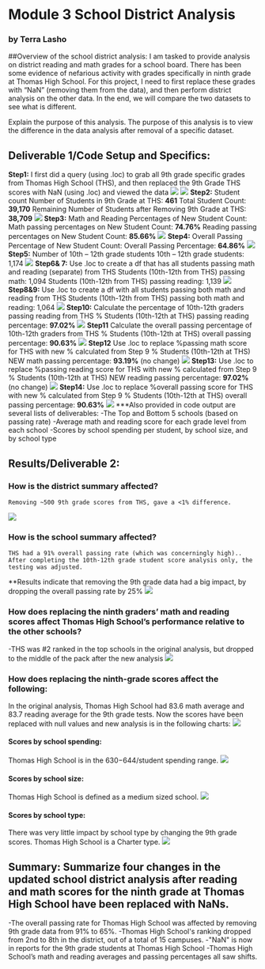# Module 3  School District Analysis
### by Terra Lasho 
##Overview of the school district analysis: 
I am tasked to provide analysis on district reading and math grades for a school board.  There has been some evidence of nefarious activity with grades specifically in ninth grade at Thomas High School.  For this project, I need to first replace these grades with “NaN” (removing them from the data), and then perform district analysis on the other data.  In the end, we will compare the two datasets to see what is different. 

Explain the purpose of this analysis.
The purpose of this analysis is to view the difference in the data analysis after removal of a specific dataset.
## Deliverable 1/Code Setup and Specifics:
**Step1:** I first did a query (using .loc) to grab all 9th grade specific grades from Thomas High School (THS), and then replaced the 9th Grade THS scores with NaN (using .loc) and viewed the data
![](https://github.com/Beetleee/School_District_Analysis/blob/main/resources/D1Step1.png)
![](https://github.com/Beetleee/School_District_Analysis/blob/main/resources/D1Step2_3.png)
	**Step2:** Student count
	Number of Students in 9th Grade at THS:  **461**
	Total Student Count: **39,170**
	Remaining Number of Students after Removing 9th Grade at THS: **38,709**
![](https://github.com/Beetleee/School_District_Analysis/blob/main/resources/specifics_on_9thTHS.png)
	**Step3:** Math and Reading Percentages of New Student Count:
	Math passing percentages on New Student Count: **74.76%**
	Reading passing percentages on New Student Count: **85.66%**
![](https://github.com/Beetleee/School_District_Analysis/blob/main/resources/percentages_on_new.png)
	**Step4:** Overall Passing Percentage of New Student Count:
	Overall Passing Percentage: **64.86%**
![](https://github.com/Beetleee/School_District_Analysis/blob/main/resources/overall.png)
	**Step5:** Number of 10th – 12th grade students
	10th – 12th grade students: 1,174 
![](https://github.com/Beetleee/School_District_Analysis/blob/main/resources/total10_12atTHS.png)
	**Step6& 7:** Use .loc to create a df that has all students passing math and reading (separate) from THS
	Students (10th-12th from THS) passing math: 1,094
	Students (10th-12th from THS) passing reading: 1,139
![](https://github.com/Beetleee/School_District_Analysis/blob/main/resources/10_12atTHS_passing.png)	
	**Step8&9:** Use .loc to create a df with all students passing both math and reading from THS
	Students (10th-12th from THS) passing both math and reading: 1,064
![](https://github.com/Beetleee/School_District_Analysis/blob/main/resources/10_12atTHS_passingloc.png)
	**Step10:** Calculate the percentage of 10th-12th graders passing reading from THS
	% Students (10th-12th at THS) passing reading percentage: **97.02%**
![](https://github.com/Beetleee/School_District_Analysis/blob/main/resources/step10.png)
	**Step11** Calculate the overall passing percentage of 10th-12th graders from THS
	% Students (10th-12th at THS) overall passing percentage: **90.63%**
![](https://github.com/Beetleee/School_District_Analysis/blob/main/resources/step11.png)
	**Step12** Use .loc to replace %passing math score for THS with new % calculated from Step 9
% Students (10th-12th at THS) NEW math passing percentage: **93.19%** (no change)
![](https://github.com/Beetleee/School_District_Analysis/blob/main/resources/step12.png)
	**Step13:** Use .loc to replace %passing reading score for THS with new % calculated from Step 9
% Students (10th-12th at THS) NEW reading passing percentage: **97.02%** (no change)
![](https://github.com/Beetleee/School_District_Analysis/blob/main/resources/10_12atTHS_passing%reading.png)
	**Step14:** Use .loc to replace %overall passing score for THS with new % calculated from Step 9
	% Students (10th-12th at THS) overall passing percentage: **90.63%**
![](https://github.com/Beetleee/School_District_Analysis/blob/main/resources/10_12atTHS_passing%overall.png)
***Also provided in code output are several lists of deliverables:
-The Top and Bottom 5 schools (based on passing rate)
-Average math and reading score for each grade level from each school
-Scores by school spending per student, by school size, and by school type

## Results/Deliverable 2:

### How is the district summary affected?
	Removing ~500 9th grade scores from THS, gave a <1% difference.   
![](https://github.com/Beetleee/School_District_Analysis/blob/main/resources/districtsummary.png)









### How is the school summary affected?
	THS had a 91% overall passing rate (which was concerningly high)..  After completing the 10th-12th grade student score analysis only, the testing was adjusted.
**Results indicate that removing the 9th grade data had a big impact, by dropping the overall passing rate by 25%
![](https://github.com/Beetleee/School_District_Analysis/blob/main/resources/bins.png)
### How does replacing the ninth graders’ math and reading scores affect Thomas High School’s performance relative to the other schools?

-THS was #2 ranked in the top schools in the original analysis, but dropped to the middle of the pack after the new analysis 
![](https://github.com/Beetleee/School_District_Analysis/blob/main/resources/location.png)

### How does replacing the ninth-grade scores affect the following:
In the original analysis, Thomas High School had 83.6 math average and 83.7 reading average for the 9th grade tests. Now the scores have been replaced with null values and new analysis is in the following charts:
![](https://github.com/Beetleee/School_District_Analysis/blob/main/resources/location.png)

#### Scores by school spending:
Thomas High School is in the $630-$644/student spending range. 
![](https://github.com/Beetleee/School_District_Analysis/blob/main/resources/spending.png)

#### Scores by school size:
Thomas High School is defined as a medium sized school.
![](https://github.com/Beetleee/School_District_Analysis/blob/main/resources/size.png)

#### Scores by school type:
There was very little impact by school type by changing the 9th grade scores. Thomas High School is a Charter type.
![](https://github.com/Beetleee/School_District_Analysis/blob/main/resources/final.png)

## Summary: Summarize four changes in the updated school district analysis after reading and math scores for the ninth grade at Thomas High School have been replaced with NaNs. 
-The overall passing rate for Thomas High School was affected by removing 9th grade data from 91% to 65%.
-Thomas High School's ranking dropped from 2nd to 8th in the district, out of a total of 15 campuses.
-"NaN" is now in reports for the 9th grade students at Thomas High School
-Thomas High School’s math and reading averages and passing percentages all saw shifts.
